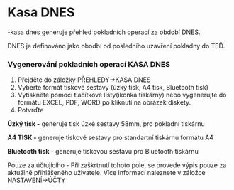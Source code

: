 # Kasa DNES

-kasa dnes generuje přehled pokladních operací za období DNES. 

DNES je definováno jako obodbí od posledního uzavření pokladny do TEĎ.



### Vygenerování pokladních operací KASA DNES

1. Přejděte do záložky PŘEHLEDY-&gt;KASA DNES
2. Vyberte formát tiskové sestavy \(úzký tisk, A4 tisk, Bluetooth tisk\)
3. Vytiskněte pomocí tlačítkové lišty\(ikonka tiskárny\) nebo vygenerujte do formátu EXCEL, PDF, WORD po kliknutí na obrázek diskety.
4. Potvrďte

**Úzký tisk -** generuje tisk úzké sestavy 58mm, pro pokladní tiskárnu

**A4 TISK -** generuje tiskové sestavy pro standartní tiskárnu formátu A4

**Bluetooth tisk -** generuje tiskovou sestavu pro Bluetooth tiskárnu

  
Pouze za účtujícího - Při zaškrtnutí tohoto pole, se provede výpis pouze za aktuálně přihlášeného uživatele. Více informací naleznete v záložce NASTAVENÍ-&gt;ÚČTY






